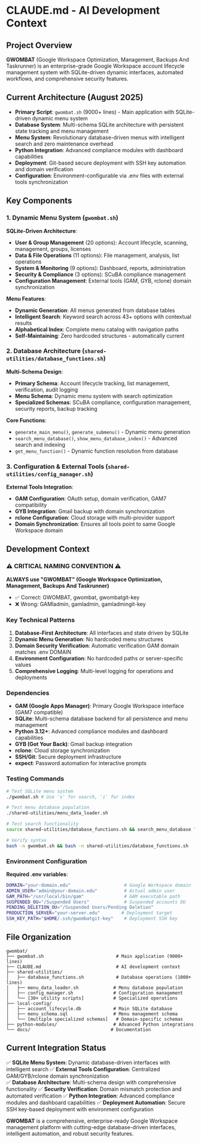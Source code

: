 # CLAUDE.md - AI Development Context

## Project Overview
**GWOMBAT** (Google Workspace Optimization, Management, Backups And Taskrunner) is an enterprise-grade Google Workspace account lifecycle management system with SQLite-driven dynamic interfaces, automated workflows, and comprehensive security features.

## Current Architecture (August 2025)
- **Primary Script**: `gwombat.sh` (9000+ lines) - Main application with SQLite-driven dynamic menu system
- **Database System**: Multi-schema SQLite architecture with persistent state tracking and menu management
- **Menu System**: Revolutionary database-driven menus with intelligent search and zero maintenance overhead
- **Python Integration**: Advanced compliance modules with dashboard capabilities
- **Deployment**: Git-based secure deployment with SSH key automation and domain verification
- **Configuration**: Environment-configurable via .env files with external tools synchronization

## Key Components

### 1. Dynamic Menu System (`gwombat.sh`)
**SQLite-Driven Architecture**:
- **User & Group Management** (20 options): Account lifecycle, scanning, management, groups, licenses
- **Data & File Operations** (11 options): File management, analysis, list operations
- **System & Monitoring** (9 options): Dashboard, reports, administration
- **Security & Compliance** (3 options): SCuBA compliance management
- **Configuration Management**: External tools (GAM, GYB, rclone) domain synchronization

**Menu Features**:
- **Dynamic Generation**: All menus generated from database tables
- **Intelligent Search**: Keyword search across 43+ options with contextual results
- **Alphabetical Index**: Complete menu catalog with navigation paths
- **Self-Maintaining**: Zero hardcoded structures - automatically current

### 2. Database Architecture (`shared-utilities/database_functions.sh`)
**Multi-Schema Design**:
- **Primary Schema**: Account lifecycle tracking, list management, verification, audit logging
- **Menu Schema**: Dynamic menu system with search optimization
- **Specialized Schemas**: SCuBA compliance, configuration management, security reports, backup tracking

**Core Functions**:
- `generate_main_menu()`, `generate_submenu()` - Dynamic menu generation
- `search_menu_database()`, `show_menu_database_index()` - Advanced search and indexing
- `get_menu_function()` - Dynamic function resolution from database

### 3. Configuration & External Tools (`shared-utilities/config_manager.sh`)
**External Tools Integration**:
- **GAM Configuration**: OAuth setup, domain verification, GAM7 compatibility
- **GYB Integration**: Gmail backup with domain synchronization
- **rclone Configuration**: Cloud storage with multi-provider support
- **Domain Synchronization**: Ensures all tools point to same Google Workspace domain

## Development Context

### ⚠️ CRITICAL NAMING CONVENTION ⚠️
**ALWAYS use "GWOMBAT" (Google Workspace Optimization, Management, Backups And Taskrunner)**
- ✅ Correct: GWOMBAT, gwombat, gwombatgit-key
- ❌ Wrong: GAMladmin, gamladmin, gamladmingit-key

### Key Technical Patterns
1. **Database-First Architecture**: All interfaces and state driven by SQLite
2. **Dynamic Menu Generation**: No hardcoded menu structures
3. **Domain Security Verification**: Automatic verification GAM domain matches .env DOMAIN
4. **Environment Configuration**: No hardcoded paths or server-specific values
5. **Comprehensive Logging**: Multi-level logging for operations and deployments

### Dependencies
- **GAM (Google Apps Manager)**: Primary Google Workspace interface (GAM7 compatible)
- **SQLite**: Multi-schema database backend for all persistence and menu management
- **Python 3.12+**: Advanced compliance modules and dashboard capabilities
- **GYB (Got Your Back)**: Gmail backup integration
- **rclone**: Cloud storage synchronization
- **SSH/Git**: Secure deployment infrastructure
- **expect**: Password automation for interactive prompts

### Testing Commands
```bash
# Test SQLite menu system
./gwombat.sh # Use 's' for search, 'i' for index

# Test menu database population
./shared-utilities/menu_data_loader.sh

# Test search functionality
source shared-utilities/database_functions.sh && search_menu_database "user"

# Verify syntax
bash -n gwombat.sh && bash -n shared-utilities/database_functions.sh
```

### Environment Configuration
**Required .env variables**:
```bash
DOMAIN="your-domain.edu"                    # Google Workspace domain
ADMIN_USER="admin@your-domain.edu"          # Actual admin user
GAM_PATH="/usr/local/bin/gam"               # GAM executable path
SUSPENDED_OU="/Suspended Users"             # Suspended accounts OU
PENDING_DELETION_OU="/Suspended Users/Pending Deletion"
PRODUCTION_SERVER="your-server.edu"        # Deployment target
SSH_KEY_PATH="$HOME/.ssh/gwombatgit-key"    # Deployment SSH key
```

## File Organization
```
gwombat/
├── gwombat.sh                           # Main application (9000+ lines)
├── CLAUDE.md                            # AI development context
├── shared-utilities/
│   ├── database_functions.sh            # Database operations (1000+ lines)
│   ├── menu_data_loader.sh             # Menu database population
│   ├── config_manager.sh               # Configuration management
│   └── [30+ utility scripts]           # Specialized operations
├── local-config/
│   ├── account_lifecycle.db            # Main SQLite database
│   ├── menu_schema.sql                 # Menu management schema
│   └── [multiple specialized schemas]   # Domain-specific schemas
├── python-modules/                     # Advanced Python integrations
└── docs/                              # Documentation
```

## Current Integration Status
✅ **SQLite Menu System**: Dynamic database-driven interfaces with intelligent search
✅ **External Tools Configuration**: Centralized GAM/GYB/rclone domain synchronization  
✅ **Database Architecture**: Multi-schema design with comprehensive functionality
✅ **Security Verification**: Domain mismatch protection and automated verification
✅ **Python Integration**: Advanced compliance modules and dashboard capabilities
✅ **Deployment Automation**: Secure SSH key-based deployment with environment configuration

**GWOMBAT** is a comprehensive, enterprise-ready Google Workspace management platform with cutting-edge database-driven interfaces, intelligent automation, and robust security features.